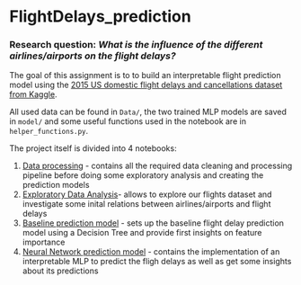 # FlightDelays_prediction

### Research question: *What is the influence of the different airlines/airports on the flight delays?*

The goal of this assignment is to to build an interpretable flight prediction model using the [2015 US domestic flight delays and cancellations dataset from Kaggle](https://www.kaggle.com/datasets/usdot/flight-delays/data).

All used data can be found in `Data/`, the two trained MLP models are saved in `model/` and some useful functions used in the notebook are in `helper_functions.py`.

The project itself is divided into 4 notebooks:
1. [Data processing](Data_preprocessing.ipynb) - contains all the required data cleaning and processing pipeline before doing some exploratory analysis and creating the prediction models
2. [Exploratory Data Analysis](Exploratory_Data_Analysis.ipynb)- allows to explore our flights dataset and investigate some inital relations between airlines/airports and flight delays
3. [Baseline prediction model](PredictionModel_baseline.ipynb) - sets up the baseline flight delay prediction model using a Decision Tree and provide first insights on feature importance
4. [Neural Network prediction model](PredictionModel_complex.ipynb) - contains the implementation of an interpretable MLP to predict the fligh delays as well as get some insights about its predictions

